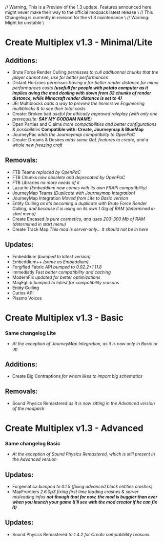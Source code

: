 // Warning, This is a Preview of the 1.3 update. Features announced here might never make their way to the official modpack latest release \\
// This Changelog is currently in revision for the v1.3 maintenance \\
// Warning: Might be unstable \\

# Create Multiplex v1.3 - Minimal/Lite
## Additions:
- Brute Force Render Culling *permisses to cull additionnal chunks that the player cannot see, use for better performances*
- Distant Horizons *permisses having a far better render distance for minor performances costs* ***(usefull for people with potato computer as it implies aving the mod dealing with down from 32 chunks of render distance, while Minecraft render distance is set to 4)***
- JEI Multiblocks *adds a way to preview the Immersive Engineering multiblocks & to see their total costs*
- Create: Broken bad *useful for ethically approved roleplay (with only one prerequisite: **SAY MY GODDAM NAME**)*
- Open Parties and Claims *more compatibilities and better configurations & possibilities* **Compatible with: Create, Journeymap & BlueMap**
- JourneyPac *adds the Journeymap compatibility to OpenPaC*
- Create: Dreams & Desires *adds some QoL features to create, and a whole new freezing craft*
## Removals:
- FTB Teams *replaced by OpenPaC*
- FTB Chunks *now obselete and deprecated by OpenPaC*
- FTB Libraries *no more needs of it*
- Lazurite *(Embeddium now comes with its own FRAPI compatibility)*
- JourneyMap Teams *(Duplicate with Journeymap Integration)*
- JourneyMap Integration *Moved from Lite to Basic version*
- Entity Culling *as it's becoming a duplicate with Brute Force Render Culling, and because it is using on its own 1 Gig of RAM (determined in start menu)*
- Create Encased *Is pure cosmetics, and uses 200-300 Mb of RAM (determined in start menu)*
- Create Track Map *This mod is server-only... It should not be in here*
## Updates:
- Embeddium *(bumped to latest version)*
- Embeddium++ *(same as Embeddium)*
- Forgified Fabric API *bumped to 0.92.2+1.11.8*
- Immediatly Fast *better compatibility and caching*
- ModernFix *updated for better optimizations*
- MagFgLib *bumped to latest for compatibility reasons*
- ~~Entity Culling~~
- Curios API
- Plasmo Voices

# Create Multiplex v1.3 - Basic
### Same changelog **Lite**
- *At the exception of JourneyMap Integration, as it is now only in Basic or up*
## Additions:
- Create Big Contraptions *for whom likes to import big schematics*
## Removals:
- Sound Physics Remastered *as it is now sitting in the Advanced version of the modpack*


# Create Multiplex v1.3 - Advanced
### Same changelog **Basic**
- *At the exception of Sound Physics Remastered, which is still present in the Advanced version*
## Updates:
- Forgematica *bumped to 0.1.5 (fixing advanced block entities crashes)*
- MapFrontiers *2.6.0p3 fixing first time loading crashes & server misleading infos* ***not though that for now, the mod is buggier than ever when you launch your game (I'll see with the mod creator if he can fix it)***
## Updates:
- Sound Physics Remastered *to 1.4.2 for Create compatibility reasons*
